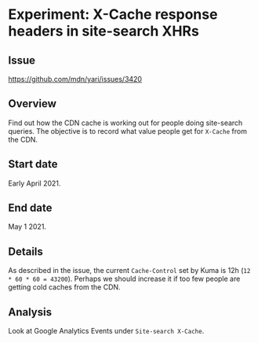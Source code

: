 # Experiment: X-Cache response headers in site-search XHRs

## Issue

<https://github.com/mdn/yari/issues/3420>

## Overview

Find out how the CDN cache is working out for people doing site-search queries.
The objective is to record what value people get for `X-Cache` from the CDN.

## Start date

Early April 2021.

## End date

May 1 2021.

## Details

As described in the issue, the current `Cache-Control` set by Kuma is 12h
(`12 * 60 * 60 = 43200`).
Perhaps we should increase it if too few people are getting cold caches from
the CDN.

## Analysis

Look at Google Analytics Events under `Site-search X-Cache`.
